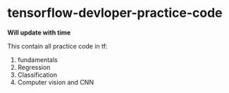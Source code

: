 # tensorflow-devloper-practice-code
**Will update with time**

This contain all practice code in tf:
 1) fundamentals
 2) Regression
 3) Classification
 4) Computer vision and CNN 
